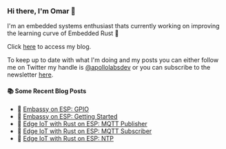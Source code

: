 ### Hi there, I'm Omar 👋

I'm an embedded systems enthusiast thats currently working on improving the learning curve of Embedded Rust 🦀

Click [here](https://apollolabsblog.hashnode.dev/) to access my blog.

To keep up to date with what I'm doing and my posts you can either follow me on Twitter my handle is [@apollolabsdev](https://twitter.com/apollolabsbin) or you can subscribe to the newsletter [here](http://subscribepage.io/apollolabsnewsletter).

<!--
**apollolabsdev/apollolabsdev** is a ✨ _special_ ✨ repository because its `README.md` (this file) appears on your GitHub profile.

Here are some ideas to get you started:

- 🔭 I’m currently working on ...
- 🌱 I’m currently learning ...
- 👯 I’m looking to collaborate on ...
- 🤔 I’m looking for help with ...
- 💬 Ask me about ...
- 📫 How to reach me: ...
- 😄 Pronouns: ...
- ⚡ Fun fact: ...
-->


#### :books: Some Recent Blog Posts
<!-- BLOGPOSTS:START -->
 - 💫 [Embassy on ESP: GPIO](https://apollolabsblog.hashnode.dev/embassy-on-esp-gpio)
 - 🌮 [Embassy on ESP: Getting Started](https://apollolabsblog.hashnode.dev/embassy-on-esp-getting-started)
 - 💫 [Edge IoT with Rust on ESP: MQTT Publisher](https://apollolabsblog.hashnode.dev/edge-iot-with-rust-on-esp-mqtt-publisher)
 - 🚀 [Edge IoT with Rust on ESP: MQTT Subscriber](https://apollolabsblog.hashnode.dev/edge-iot-with-rust-on-esp-mqtt-subscriber)
 - 💫 [Edge IoT with Rust on ESP: NTP](https://apollolabsblog.hashnode.dev/edge-iot-with-rust-on-esp-ntp)<!-- BLOGPOSTS:END -->
